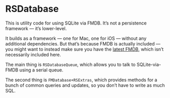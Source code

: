 # RSDatabase
This is utility code for using SQLite via FMDB. It’s not a persistence framework — it’s lower-level.

It builds as a framework — one for Mac, one for iOS — without any additional dependencies. But that’s because FMDB is actually included — you might want to instead make sure you have the [latest FMDB](https://github.com/ccgus/fmdb), which isn’t necessarily included here.

The main thing is `RSDatabaseQueue`, which allows you to talk to SQLite-via-FMDB using a serial queue.

The second thing is `FMDatabase+RSExtras`, which provides methods for a bunch of common queries and updates, so you don’t have to write as much SQL.
